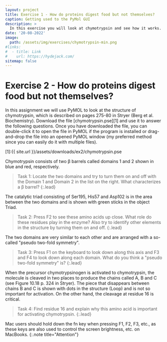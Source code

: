 ```yaml
---
layout: project
title: Exercise 1 - How do proteins digest food but not themselves?
caption: Getting used to the PyMol GUI
description: >
  In this exercise you will look at chymotrypsin and see how it works.
date: '20-08-2022'
image: 
  path: /assets/img/exercises/chymotrypsin-min.png
#links:
#  - title: Link
#    url: https://hydejack.com/
sitemap: false
---
```


# Exercise 2 - How do proteins digest food but not themselves?

In this assignment we will use PyMOL to look at the structure of chymotrypsin, which is described on pages 275-80 in Stryer (Berg et al. Biochemistry). 
Download the file [chymotrypsin.pse][1] and use it to answer the following questions. Once you have downloaded the file, you can double-click it to open the file in PyMOL if the program is installed or drag-and-drop the file into an opened PyMOL window (my preferred method since you can easily do it with multiple files).

[1]:{{ site.url }}/assets/downloads/ex2/chymotrypsin.pse

<!-- * toc
{:toc} -->

Chymotrypsin consists of two β barrels called domains 1 and 2 shown in blue and red, respectively. 

> Task 1: Locate the two domains and try to turn them on and off with the Domain 1 and Domain 2 in the list on the right. What characterizes a β barrel?
{:.lead}

The catalytic triad consisting of Ser195, His57 and Asp102 is in the area between the two domains and is shown with green sticks in the object Triad. 

> Task 2: Press F2 to see these amino acids up close. What role do these residues play in the enzyme? Also try to identify other elements in the structure by turning them on and off.
{:.lead}

The two domains are very similar to each other and are arranged with a so-called "pseudo two-fold symmetry". 

> Task 3: Press F1 on the keyboard to look down along this axis and F3 and F4 to look down along each domain. What do you think a "pseudo two-fold symmetry" is?
{:.lead}

When the precursor chymotrypsinogen is activated to chymotrypsin, the molecule is cleaved in two places to produce the chains called A, B and C (see Figure 10.18 p. 324 in Stryer). The piece that disappears between chains B and C is shown with dots in the structure (Loop) and is not so important for activation. On the other hand, the cleavage at residue 16 is critical. 

> Task 4: Find residue 16 and explain why this amino acid is important for activating chymotrypsin.
{:.lead}

Mac users should hold down the fn key when pressing F1, F2, F3, etc., as these keys are also used to control the screen brightness, etc. on MacBooks.
{:.note title="Attention"}






